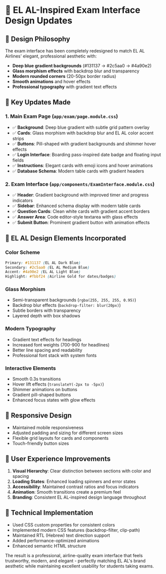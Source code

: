 # 🛫 EL AL-Inspired Exam Interface Design Updates

## 🎨 Design Philosophy
The exam interface has been completely redesigned to match EL AL Airlines' elegant, professional aesthetic with:
- **Deep blue gradient backgrounds** (#131137 → #2c5aa0 → #4a90e2)
- **Glass morphism effects** with backdrop blur and transparency
- **Modern rounded corners** (20-50px border radius)
- **Smooth animations** and hover effects
- **Professional typography** with gradient text effects

## 🔄 Key Updates Made

### 1. **Main Exam Page (`app/exam/page.module.css`)**
- ✅ **Background**: Deep blue gradient with subtle grid pattern overlay
- ✅ **Cards**: Glass morphism with backdrop blur and EL AL color accent strips
- ✅ **Buttons**: Pill-shaped with gradient backgrounds and shimmer hover effects
- ✅ **Login Interface**: Boarding pass-inspired date badge and floating input fields
- ✅ **Instructions**: Elegant cards with emoji icons and hover animations
- ✅ **Database Schema**: Modern table cards with gradient headers

### 2. **Exam Interface (`app/components/ExamInterface.module.css`)**
- ✅ **Header**: Gradient background with improved timer and progress indicators
- ✅ **Sidebar**: Enhanced schema display with modern table cards
- ✅ **Question Cards**: Clean white cards with gradient accent borders
- ✅ **Answer Area**: Code editor-style textarea with glass effects
- ✅ **Submit Button**: Prominent gradient button with animation effects

## 🎯 EL AL Design Elements Incorporated

### **Color Scheme**
```css
Primary: #131137 (EL AL Dark Blue)
Secondary: #2c5aa0 (EL AL Medium Blue) 
Accent: #4a90e2 (EL AL Light Blue)
Highlight: #fbbf24 (Airline Gold for dates/badges)
```

### **Glass Morphism**
- Semi-transparent backgrounds (`rgba(255, 255, 255, 0.95)`)
- Backdrop blur effects (`backdrop-filter: blur(20px)`)
- Subtle borders with transparency
- Layered depth with box shadows

### **Modern Typography**
- Gradient text effects for headings
- Increased font weights (700-900 for headlines)
- Better line spacing and readability
- Professional font stack with system fonts

### **Interactive Elements**
- Smooth 0.3s transitions
- Hover lift effects (`translateY(-2px to -5px)`)
- Shimmer animations on buttons
- Gradient pill-shaped buttons
- Enhanced focus states with glow effects

## 📱 Responsive Design
- Maintained mobile responsiveness
- Adjusted padding and sizing for different screen sizes
- Flexible grid layouts for cards and components
- Touch-friendly button sizes

## 🚀 User Experience Improvements
1. **Visual Hierarchy**: Clear distinction between sections with color and spacing
2. **Loading States**: Enhanced loading spinners and error states
3. **Accessibility**: Maintained contrast ratios and focus indicators
4. **Animation**: Smooth transitions create a premium feel
5. **Branding**: Consistent EL AL-inspired design language throughout

## 🔧 Technical Implementation
- Used CSS custom properties for consistent colors
- Implemented modern CSS features (backdrop-filter, clip-path)
- Maintained RTL (Hebrew) text direction support
- Added performance-optimized animations
- Enhanced semantic HTML structure

The result is a professional, airline-quality exam interface that feels trustworthy, modern, and elegant - perfectly matching EL AL's brand aesthetic while maintaining excellent usability for students taking exams. 